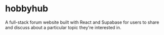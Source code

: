 # hobbyhub
A full-stack forum website built with React and Supabase for users to share and discuss about a particular topic they're interested in.
